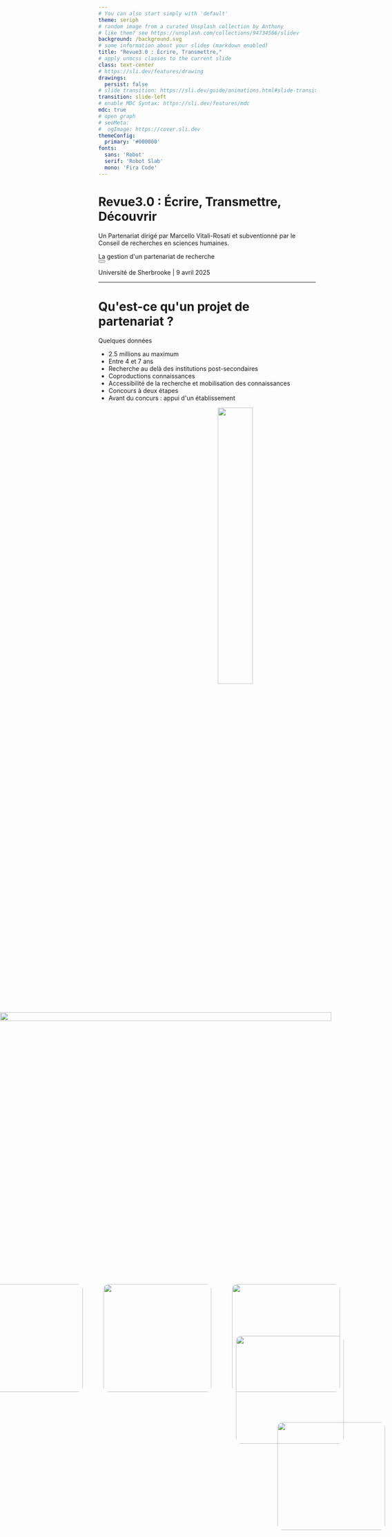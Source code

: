 ```yaml
---
# You can also start simply with 'default'
theme: seriph
# random image from a curated Unsplash collection by Anthony
# like them? see https://unsplash.com/collections/94734566/slidev
background: /background.svg
# some information about your slides (markdown enabled)
title: "Revue3.0 : Écrire, Transmettre,"
# apply unocss classes to the current slide
class: text-center
# https://sli.dev/features/drawing
drawings:
  persist: false
# slide transition: https://sli.dev/guide/animations.html#slide-transitions
transition: slide-left
# enable MDC Syntax: https://sli.dev/features/mdc
mdc: true
# open graph
# seoMeta:
#  ogImage: https://cover.sli.dev
themeConfig:
  primary: '#000000'
fonts:
  sans: 'Robot'
  serif: 'Robot Slab'
  mono: 'Fira Code'
---
```


# Revue3.0 : Écrire, Transmettre, Découvrir

Un Partenariat dirigé par Marcello Vitali-Rosati et subventionné par le Conseil de recherches en sciences humaines.

<div @click="$slidev.nav.next" class="mt-12 py-1" hover:bg="white op-10">
  La gestion d'un partenariat de recherche <carbon:arrow-right />
</div>

<div class="abs-br m-6 text-xl">
  <button @click="$slidev.nav.openInEditor()" title="Open in Editor" class="slidev-icon-btn">
    <carbon:edit />
  </button>
  <a href="https://github.com/giuliaferretti12/dall" target="_blank" class="slidev-icon-btn">
    <carbon:logo-github />
  </a>
</div>

Université de Sherbrooke | 9 avril 2025

<!--

-->

---

# Qu'est-ce qu'un projet de partenariat ?

Quelques données

- 2.5 millions au maximum
- Entre 4 et 7 ans
- Recherche au delà des institutions post-secondaires
- Coproductions connaissances
- Accessibilité de la recherche et mobilisation des connaissances
- Concours à deux étapes
- Avant du concurs : appui d'un établissement

<div style="position: relative; width: 100%; height: 100vh;">
    <img src="/crsh-logo.jpeg" style="position: absolute; width: 40%; height: auto; left: 55%; top: 0%;" />
</div>

---
layout: center
---

# Notre partenariat

<div style="position: relative; padding: 2rem;">
  <div style="position: absolute; top: 0; left: 0; width: 100%; height: 100%; background-color: blue; opacity: 0.2; border-radius: 1rem; z-index: 0;"></div>
  <p>Repenser les formes de production, de diffusion et de légitimation de la connaissance en sciences humaines afin que les revues savantes puissent rester les protagonistes des savoirs de demain.</p>
  </div>
  <br>
  <div style="position: relative; padding: 2rem;">
  <div style="position: absolute; top: 0; left: 0; width: 100%; height: 100%; background-color: blue; opacity: 0.2; border-radius: 1rem; z-index: 0;"></div>
  <p>Imaginer et guider le futur des revues savantes.</p>
  </div>

---
layout: image-right
image: /equipe.png
---

# Quelques données

- 25 co-chercheur.e.s
- 22 partenaires
- Coordination basée à l'Université de Montréal

---
layout: image
image: partenaires-infra.png
---

---
layout: image
image: partenaires-revues.png
---

<!--
You can have `style` tag in markdown to override the style for the current page.
Learn more: https://sli.dev/features/slide-scope-style
-->

<!--
Here is another comment.
-->
---
layout: center
---

# Tout a commencé avec...

Espace numérique = écriture

[https://www.ecrituresnumeriques.ca/fr](https://www.ecrituresnumeriques.ca/fr)

---
layout: cover
background: chaire.png
---



---
layout: cover
background: https://www.revue20.org/images/entete-p.jpg
---

# Revue2.0

## Développement de partenariat

2018-2021

[https://www.revue20.org/](https://www.revue20.org/)

---
layout: image-right
image: https://www.revue20.org/images/entete-p.jpg
---

# Revue2.0 

## Les objectifs

- Produire un modèle épistémologique pour les revues à l'époque du numérique

- Proposer un nouveau modèle éditorial pour les revues savantes en sciences humaines

<!--
**produire un modèle épistémologique pour les revues à l'époque du numérique**: retracer la mission historique des revues (voir comment celle-ci peut être remplie ou définie à l'époque du numérique) 
- e.g. changement du terme publication 
- problème de l'integration des revues dans un écosystème en évolution
- tâches pour rejoindre les **communautés savantes** sur le web

**proposer un nouveau modèle éditorial pour les revues savantes en sciences humaine**: 
- cahier de charges pour les acteurs de l'édition savante (pour assurer la pérennité et la visibilité des revues sur le web) => création d'outils et de protocoles mieux adaptés aux besoins des chercheurs et éditeurs
-->

---
layout: image-right
image: https://www.revue20.org/images/entete-p.jpg
---

# Les partenaires

- Érudit
- Open Editions
- Huma-Num
- Revue CyberGéo
- Revue Études Françaises
- Revue Intermédialités
- Revue Itinéraires
- Revue Mémoires du livre
- Revue Internationale de photolittérature

---
layout: image-right
image: calendrier.png
---

# Articulation du projet

Enjeu conversationnel : revue en tant que espace/outil pour mettre en place des conversations tout au long de la chaîne éditoriale

1. **Production des contenus** : technologies numériques - production de contenus - propositions de bonnes pratiques

2. **Validation des contenus** : technologies numériques - acceptation, citation, dialogue avec l'auteur

3. **Diffusion des contenus** : technologies numériques - accessibilité et visibilité des contenus scientifiques



<!--Powered by [shiki-magic-move](https://shiki-magic-move.netlify.app/), Slidev supports animations across multiple code snippets.

Add multiple code blocks and wrap them with <code>````md magic-move</code> (four backticks) to enable the magic move. For example:

````md magic-move {lines: true}
```ts {*|2|*}
// step 1
const author = reactive({
  name: 'John Doe',
  books: [
    'Vue 2 - Advanced Guide',
    'Vue 3 - Basic Guide',
    'Vue 4 - The Mystery'
  ]
})
```

```ts {*|1-2|3-4|3-4,8}
// step 2
export default {
  data() {
    return {
      author: {
        name: 'John Doe',
        books: [
          'Vue 2 - Advanced Guide',
          'Vue 3 - Basic Guide',
          'Vue 4 - The Mystery'
        ]
      }
    }
  }
}
```

```ts
// step 3
export default {
  data: () => ({
    author: {
      name: 'John Doe',
      books: [
        'Vue 2 - Advanced Guide',
        'Vue 3 - Basic Guide',
        'Vue 4 - The Mystery'
      ]
    }
  })
}
```

Non-code blocks are ignored.

```vue
<!-- step 4 --
<script setup>
const author = {
  name: 'John Doe',
  books: [
    'Vue 2 - Advanced Guide',
    'Vue 3 - Basic Guide',
    'Vue 4 - The Mystery'
  ]
}
</script>
```
````
-->

---
layout: image-right
image: https://www.revue20.org/images/entete-p.jpg
---

# L'équipe de coordination

- Marcello-Vitali Rosati
- Nicolas Sauret
- Margot Mellet
- Antoine Fauchié

<!--
Marcello (et Enrico, etc.) : l'espace centrale dans la théorie de l'éditorialisation

Nicolas comme coordinateur du projet
- concept du protocol
- attention à la communauté

rileggi intro tesi per capirci meglio-->

---

# Théorie de l'éditorialisation

> L’éditorialisation est l’ensemble des dynamiques qui constituent l’espace numérique et qui permettent, à partir de cette constitution, l’émergence du sens. Ces dynamiques sont le résultat de forces et d’actions différentes qui déterminent après coup l’apparition et l’identification d’objets particuliers (personnes, communautés, algorithmes, plateformes…). 

Source : Pour une théorie de l’éditorialisation (Vitali-Rosati 2020)

<!--Tout objet, individu, collectivité n'existe que parce qu'il est modélisé, présenté et structuré dans l'espace numérique.

Toujours liées à des environnements techniques spécifiques (l'environnement numérique est prescriptif)

En ce sens, l’éditorialisation peut être pensée comme l’ensemble des conditions matérielles de médiation qui déterminent l’émergence d’un monde.-->
<div style="position: fixed; bottom: 10vh; left: 80%; transform: translateX(-50%); display: flex; gap: 3rem;">
<img src="/marcello.jpg" style="width: 250px; height: auto; border-radius: 12px;" />
</div>

---

# Communautés, pratiques, protocoles

- Protocoles éditoriales en tant que pratiques négociées et adoptées systématiquement par des communautés/collectifs spécifiques

- Protocoles reconfigurent les relations numériques.

Source : [https://these.nicolassauret.net/](https://these.nicolassauret.net/)

<div style="position: fixed; bottom: 15vh; left: 70%; transform: translateX(-50%); display: flex; gap: 3rem;">
<img src="/nicolas.jpg" style="width: 250px; height: auto; border-radius: 12px;" />
</div>

---
layout: iframe-right
url: https://www.revue20.org/le-projet/experimentations/
---

# Livrables 
Prototypes, expérimentations et ateliers qui se poursuivent dans le cadre de Revue3.0

- Stylo (éditeur de texte sémantique)
  - Évaluation ouverte avec Hypothesis
  - Indexation par mots clés contrôlés
  - Chaînes de publications
- Analyse de gros corpus de revues
- Atelier de réflexion et travail autour du langage IEML

[https://www.revue20.org/le-projet/experimentations/](https://www.revue20.org/le-projet/experimentations/)

---

# Dispositifs de gestion

- 📍 Coordination montréalaise
- 🌐 Site internet comme vitrine-dispositif assurant la cohérence de la recherche
- 💬 Mattermost pour une communication plus fluide

<div style="position: fixed; bottom: 18vh; left: 38%; transform: translateX(-50%); display: flex; gap: 3rem;">
  <img src="/montreal.jpg" style="width: 250px; height: auto; border-radius: 12px;" />
  <img src="/revue20.png" style="width: 250px; height: auto; border-radius: 12px;" />
  <img src="/mattermost.png" style="width: 250px; height: auto; border-radius: 12px;" />
</div>

<!--
Gouvernance souple : la coordination assure à la fois le suivi direct et la gestion opérationnelle du projet.

Relations directes : la direction sollicite directement les partenaires et co-chercheur.e.s, ce qui favorise la fluidité des échanges.

Limites : cette souplesse peut toutefois poser des problèmes en cas de conflits, notamment en l’absence d’un système clair de légitimation ou de protection des décisions. La coordination générale doit ainsi justifier chaque décision prise, sans cadre formel qui en garantisse la validité.

Enjeux de **communication** : cruciaux pour le bon fonctionnement du projet (cf. les difficultés rencontrées avec CyberGéo).
-->

---
layout: iframe-right
url: https://revue30.org/
class: custom-iframe-content
---

# Vers Revue3.0

## Du prototype à la mise en œuvre à grande échelle

<!--ambition-->
- Multiplications des projets
- Pluralité des savoirs <!--questionnement des critères de scientificité d'une revue, à niveau de formats, contenus (cfr. recherche-création)-->
- Pluralité de formes de production, diffusion et légitimation de la connaissance
- Pour que les revues savantes puissent rester les protagonistes des savoirs de demain

---
layout: image-right
image: /background.svg
---

## Donc...

- La temporalité du projet s’étend au-delà de sa durée officielle
- Ramification et multiplication des projets
- Multiplication du nombre des partenaires et de co-chercheur.euse.s
- Une évolution constante de la composition de l'équipes, à tous les niveaux du projet

---
layout: two-cols
---

<div style="position: relative; padding: 2rem;">
  <div style="position: absolute; top: 0; left: 0; width: 100%; height: 100%; background-color: gray; opacity: 0.2; border-radius: 1rem; z-index: 0;"></div>
  <h1>Revue2.0</h1>
  <b>Production des contenus</b>
  <p><small>Quels sont les outils
d'écriture utilisés ? Comment ils façonnent-ils la pensée et l'argumentation
scientifique ?</small></p>
  <b>Validation des contenus</b>
  <p><small>Comment le processus de validation de connaissance est-il affecté – au plan épistémologique et institutionnel – par les technologies numériques ?</small></p>
  <b>Diffusion des contenus</b>
  <p><small>Comment les publications en ligne sont-elles rendues accessibles ? Comment leur confère-t-on de la visibilité ? Quels
publics lisent ces contenus ?</small></p>
  </div>

::right:: 

<div style="position: relative; padding: 2rem;">
  <div style="position: absolute; top: 0; left: 0; width: 100%; height: 100%; background-color: orange; opacity: 0.2; border-radius: 1rem; z-index: 0;"></div>

  <div style="position: relative; z-index: 1;">
    <h1>Revue3.0</h1>
    <b>Écrire</b>
    <p><small>Comment les formes matérielles d'écriture affectent-elle la pensée et la recherche ?</small></p>
    <b>Transmettre</b>
    <p><small>Comment les modes de circulation et de légitimation des contenus savants conditionnent-ils la pensée et la recherche ?</small></p>
    <b>Découvrir</b>
    <p><small>Comment les formes concrètes de lecture et d'appropriation des publications scientifique affectent-elles la pensée et la recherche ?</small></p>
  </div>
</div>

<!--
Écrire : 
Reprendre la main sur l'écrit ; repenser nos pratiques ; protocoles d'écriture et légitimité (IA?) ; le collectif

Transmettre : 
Circulation ; enrichissement sémantique ; transformation/traduction (incommensurabilité ?) ; web sémantique ; IEML

Découvrir : Découvrabilité (performativité du texte découvrable -- qui se présente même à qui ne le cherchait pas, néologisme propre du numérique) ; pratiques de révision ; pratiques d'annotation bibliographique ; la modélisation des actions/stratégies adoptées pour favoriser la découvrabilité des contenus.

De manière générale : De manière générale, on passe des enquêtes de terrain et prototypes (Revue2.0) aux grandes questions assumant le positionnement matérialiste de manière plus claire et radicale (Reve3.0).
-->
---
layout: center
---

# Vers le financement

Ce n’était pas un parcours sans détours...

---

# Le temps de « l' attente »

- Chaînes d'éditions, Single Source Publishing → Fabrique
- Modèles et des savoir → Enjeux d'équité, diversité, inclusion, décolonisation (EDID)
- LLMs, "IA" comme modélisation de l'intelligence
- Production de subalternes
- Pratiques de révision, remédiation
- Approches du nouveau matérialisme

<div style="position: fixed; top: 60%; left: 0; width: 80vw; height: auto; z-index: 9999;">
  <img src="/historique-demandes.png" style="width: 100%; height: 100%; object-fit: cover;" />
</div>

---

# L'évolution du projet face aux critiques du CRSH

## Question de rhétorique ?

Caractère aléatoire de l'attribution des financements.


<div style="position: relative; padding: 0.5rem;">
  <div style="position: absolute; top: 0; left: 0; width: 100%; height: 100%; background-color: blue; opacity: 0.2; border-radius: 1rem; z-index: 0;"></div>
  
  <div style="position: relative; z-index: 1; font-size: 1.1rem; line-height: 1.6;">
    <p><strong>« La production d'outils, ce n'est pas de la recherche »</strong></p>
    <p>Mais alors, qu’est-ce qu’une infrastructure de recherche ?</p>
    <ul>
      <li>Pour le CRSH : conditions préalables à la recherche</li>
      <li>Pour Revue3.0 : le savoir émerge de dispositifs matériels déterminés</li>
    </ul>
    <p><strong>« Les solutions techniques proposées ne sont pas innovantes »</strong></p>
    <p>Le nôtre est un projet de recherche :</p>
    <ul>
      <li>Notre objet d’étude : les formes de modélisation du monde dans les environnements numériques</li>
      <li>Les grands modèles de langage (LLM) sont des formes spécifiques de modélisation de l’intelligence</li>
    </ul>
  </div>
</div>

---

# L'évolution du projet face aux critiques du CRSH

## Une question de fonds ?

Améliorations du projets suite aux retours de évaluateur·ice·s 

<div style="position: relative; padding: 0.5rem;">
  <div style="position: absolute; top: 0; left: 0; width: 100%; height: 100%; background-color: orange; opacity: 0.2; border-radius: 1rem; z-index: 0;"></div>

  <div style="position: relative; z-index: 1; font-size: 1.1rem; line-height: 1.6;">
    <p><strong>« Votre engagement EDID n'est pas pris au sérieux »</strong></p>
    <ul>
      <li>Notre projet s'engage dans une remise en question des critères traditionnels de scientificité.</li>
      <li>Nous valorisons la pluralité des formes et des formats de production de savoir.</li>
    </ul>
    <p><strong>« Votre méthodologie n'est pas précise, votre cadre théorique n'est pas assez développé »</strong></p>
    <ul>
      <li>Un dialogue constant entre éditorialisation et nouveau matérialisme.</li>
      <li>Clarification de notre positionnement épistémologique : expliciter le lien entre pratique et recherche, expérimentation et théorie.</li>
    </ul>
  </div>
</div>


---
layout: center
---

# Une fois le financement obtenu... faire le projet

---
layout: image-right
image: /background-3.svg
---

## Des axes aux projets

Faciliter les **fonctionnements** spécifiques des équipes de travail

Valoriser la **diversité** des contributions, intérêts, expertises

Valoriser la diversité de **modèles épistémologiques** des revues partenaires

> <small>Dans le cadre de l’édition scientifique, chaque outil, chaque plateforme, chaque protocole ou pratique véhiculent une vision du monde particulière. Il est essentiel de reconnaître et valoriser cette spécificité, que ce soit dans les compositions des équipes, les méthodes de travail, les systèmes de communication et d'archivage, etc.</small>

---
layout: iframe-right
url: https://baserow.ecrituresnumeriques.ca/form/jsFu69p4JYhZtzcJisO4nAVja2OgLwRkdqxM32a7_v0
---

# Projets formels : non plus des prototypes

<small>Face à cette multiplication, les prototypes ont laissé place à des projets, _définis formellement_ selon les critères suivants :</small>

- <small>Au moins un partenaire externe et deux co-chercheurs</small>
- <small>Au moins un axe de recherche spécifique</small>
- <small>Chaque projet doit produire au minimum :</small>
  - <small>Un livrable technique</small>
  - <small>Deux livrables d'ordre théorique</small>
- <small> Un **formulaire** pour proposer des nouveaux projets</small> →


Mais, **Dans la pratique...**

---

| **Axe 1 Écrire** | **Axe 2 Transmettre** | **Axe 3 Découvrir** | **Transversaux** |
|--------------|-------------------|-----------------|----------|
| Suggestion automatique de références bibliographiques | Expérimentations avec IEML dans Stylo/ Isidore | Protocoles annotations Sens Public |  Refonte métadonnées Stylo |
| Référentiel des flux éditoriaux | Création automatique d'un contexte sémantique dans les articles Stylo | Modélisation du site | Export Stylo (sites revues) |
| Pink my Stylo | | Révision bibliographique avec IA | Export Imaginations |
| Expérimentations avec Cosma | | | Modélisation du site Revue3.0 |

<!--
À partir des projets pilotes menés dans le cadre de Revue3.0

- Édition avec Stylo
- Indexation de mots clés
- évaluation ouverte (cfr. Thèse de Nicolas)

1. Tous les projets ne s’inscrivent pas naturellement dans un axe de recherche.
2. Il ne s’agit pas d’un simple problème d’alignement entre projets et axes,
mais plutôt d’un décalage entre les intérêts de recherche des responsables d’axes et la nature même de certains projets.
3. Cela concerne en particulier les projets issus de Revue2.0, notamment ceux autour de l’outil Stylo.
-->
---
layout: center
---

# Au-delà des livrables : Groupes de travail

Modification survenue progressivement, à partir des rencontres avec les membres du partenariat.

<div style="position: relative; padding: 2rem;">
  <div style="position: absolute; top: 0; left: 0; width: 100%; height: 100%; background-color: blue; opacity: 0.2; border-radius: 1rem; z-index: 0;"></div>
<div v-click>
  <h2>À la suite de la <a href="https://revue30.org/documents/compte-rendu-premieree-assemblee-pleiniere/" target="_blank">première réunion plénière du partenariat</a></h2>
  <p>🤖 Atelier « Recherche, édition et IA »</p>
</div>

<br>

<div v-click>
  <h2>En réaction à la <a href="https://revue30.org/documents/rencontre-large-revues/" target="_blank">rencontre large des revues</a></h2>
  <p>🌎 Groupe de travail sur les enjeux de décolonisation du savoir</p>
  <p>✍️ Groupe de travail sur la visibilité des évaluateur·ice·s</p>
  <p>🎨 Groupe de travail sur les formes et formats de la recherche</p>
</div>
</div>

<!--Dopo il lancio del partenariato : è emersa la preoccupazione dei membri nei confronti dell'impatto di metodi computazionali per la produzione di conoscenze. 

Durante l'incontro delle riviste, ci siamo trovati di fronte a 3 esigenze fondamentali delle riviste
1. la difficoltà di "accettare" delle proposte scientifiche di persone provenienti dal Sud del mondo/di dottorandi/o da milieux non accademici (come nel caso degli ingegneri di ricerca in Francia)  => rimettere piuttosto in questione i nostri termini di scientificità => glossario per osservare in che modo certi termini (come quello di pubblicazione, sapere, etc.) sono definiti all'interno del sud del mondo => obiettivo di includere nella riflessione delle riviste che provengono dal Sud Globale

2. la difficoltà di trovare "évaluateurs" per le riviste in scienze umane: si tratta di un tipo di compito poco valorizzato nel milieux de la recherche : 
riflessioni sul ruolo che tali valutatori apportano alla conoscenza.
=> stato dell'arte sulle riflessioni sul tema
=> una serie di conversazioni con gli evaluateurs
=> una serie di atelier con le riviste per parlare della questione
=> un sito/documento che raccoglie qualche cosiglio/bonnes pratiques et le risorse bibliografiche

3. la difficoltà di trovare finanziamenti per delle riviste che adottano forme di pubblicazioni che non rispecchiano i criteri di scientificità del CRSH (come nel caso di MuseMedusa) => progetto per dopo
-->

---
layout: section
---

# Maintenir la cohérence face à la multiplication

## Centralisation ?

---
layout: two-cols
---

# Enjeux

<div style="position: relative; padding: 2rem;">
<ol>
  <li><span style="background-color: #A6C8FF; padding: 0.2em; border-radius: 5px;">Visibilité, valorisation, découvrabilité</span></li> <!-- blu pastello pallido -->
  <li><span style="background-color: #F9E59F; padding: 0.2em; border-radius: 5px;">Cohérence de la recherche</span></li> <!-- giallo pastello pallido -->
  <li><span style="background-color: #F7A7A7; padding: 0.2em; border-radius: 5px;">Documentation et archivage</span></li> <!-- rosso pastello pallido -->
  <li><span style="background-color: #A6E1A1; padding: 0.2em; border-radius: 5px;">Information des membres</span></li> <!-- verde pastello pallido -->
  <li><span style="background-color: #A1D8D8; padding: 0.2em; border-radius: 5px;">Espaces de discussion</span></li> <!-- verde acqua pastello pallido -->
  <li><span style="background-color: #D3A9F7; padding: 0.2em; border-radius: 5px;">Connaissance des activités et intérêts de recherche des autres membres</span></li> <!-- viola pastello pallido -->
</ol>
</div>

::right::

# Dispositifs

<div style="position: relative; padding: 2rem;">
<ul>
  <li>Site du projet : <span style="background-color: #A6C8FF; padding: 0.2em; border-radius: 5px;">1</span> <span style="background-color: #F9E59F; padding: 0.2em; border-radius: 5px;">2</span> <span style="background-color: #F7A7A7; padding: 0.2em; border-radius: 5px;">3</span> <span style="background-color: #A6E1A1; padding: 0.2em; border-radius: 5px;">4</span></li> 
  <li>Discourse : <span style="background-color: #A6C8FF; padding: 0.2em; border-radius: 5px;">1</span> <span style="background-color: #A1D8D8; padding: 0.2em; border-radius: 5px;">5</span></li>
  <li>Liste de diffusion<!--newsletter + formulaire pour les membres--> : <span style="background-color: #A6E1A1; padding: 0.2em; border-radius: 5px;">4</span> <span style="background-color: #A1D8D8; padding: 0.2em; border-radius: 5px;">5</span> <span style="background-color: #D3A9F7; padding: 0.2em; border-radius: 5px;">6</span></li> <!-- rosso pastello pallido -->
  <li>Mattermost : <span style="background-color: #A1D8D8; padding: 0.2em; border-radius: 5px;">5</span></li> <!-- seulement pour les membres de l'équipe de coordination de l'UdeM, système utilisé dans le cadre de la CRCEN-->
  <li>GitLab : <span style="background-color: #F9E59F; padding: 0.2em; border-radius: 5px;">2</span> <span style="background-color: #F7A7A7; padding: 0.2em; border-radius: 5px;">3</span></li> <!-- verde acqua pastello pallido -->
  <li>Zotero : <span style="background-color: #F7A7A7; padding: 0.2em; border-radius: 5px;">3</span> <span style="background-color: #D3A9F7; padding: 0.2em; border-radius: 5px;">6</span></li> <!-- publications accéssibles via le site -->
</ul>
</div>


<!--
Aussi : chaque projet peut prévoir un système propre en interne
-->

---

## Gouvernance
Un dispositif organisationnel

<div style="display: flex; justify-content: center; align-items: center; height: 64vh; position: relative;">
  <img src="/gouvernance.png" style="max-width: 90%; height: auto; border-radius: 12px;" />
</div>

---
layout: section
---

# Gouvernance -- dans la pratique...

---
layout: image-left
image: /background-4.svg
---

# Coordination des projets ou de GT

- Unités clés du partenariat
- Chaque projet ou GT est coordonné par un·e responsable dédié·e
- Le·la coordinateur·ice fait le lien entre le projet, la coordination générale et les responsables d’axe
- Il·elle veille à l’avancement opérationnel du projet et au respect du calendrier
- Il·elle assure la communication interne et externe
- Il·elle rédige des rapports d’avancement

Une fiche de poste est en cours de rédaction

<!--tâches concrètes, pour responsabiliser la personne : moment de la rédaction du rapport est un moment de clarification de son rôle auprès des directeurs d'axe et des autres membres du projet ; important également pour la documentation-->

---
layout: image-left
image: /background-3.svg
---

# Direction d'axe

- Élément essentiel pour la cohérence du projet 
- Fonction stratégique et politique (encadrement des équipes et de la recherche)
- Élaboration de rapports d'axe

Description du rôle en cours de finalisation

---
layout: image-left
image: /background.svg
---

## Comité exécutif

- 1 representant·e par axe, 1 representant·e des étudiant·e·s, un represent·e des partenaires, directeur, coordination générale
- Rencontre au moins 3 fois par an (dont au moins une fois avant la réunion plénière)
- Discussions du comité sont à l'origine d'un rapport global du partenariat, qui sera soumis au comité scientifique et présenté lors de la réunion plénière

---
layout: image-left
image: /background-2.svg
---

## Comité scientifique

- Organe consultatif
- Exprime ses retours suite à la soumission du rapport global du partenariat
- Quand pertinent, valide les propositions de projets

---
layout: image-left
image: /background-3.svg
---

## Assembée plénière

- Se réunit une fois par an
- Rassemble tous les membres du projet
- Validation du budget annuel
- Approbation du calendrier annuel des activités
- Présentation et vote des nouvelles propositions
- Moment de discussion et opportunité de développement de nouvelles collaborations
<!--Esapce pour présenter les activités du partenariat (projets, GT, conférences, etc.), espace pour écouter les revues, espace pour table ronde sur des tématiques EDI et d'autres thématiques proposées par le chercheur·euse·s, moment pour un atelier technique/bricolage sur les formats de balisage/chaînes éditoriales, -->

---
layout: image-left
image: /background-4.svg
---

## Comité formation et diffusion

- Calendrier des activités de formation 
- Calendrier des activités de diffusion

## Comité EDID

- Charte EDID
- Groupes de travail
- Ateliers et tables rondes

---
layout: center
---

## Les défis 

<div style="position: relative; padding: 0.5rem;">
  <div style="position: absolute; top: 0; left: 0; width: 100%; height: 100%; background-color: green; opacity: 0.2; border-radius: 1rem; z-index: 0;"></div>
  <ul>
  <li>Archivage et pérennisation des outils, plateformes et documentations pour garantir leur accessibilité à long terme<!--formats de texte brut--></li>
  <li>Gestion de la mutabilité de l'équipe de coordination et des équipes partenaires</li>
  <li>Organisation des échanges et rencontres à distance, dans un contexte de saturation des communications numériques</li>
  <li>Clarification des rôles de chaque membre, ainsi que des liens entre ces rôles, la recherche générale du partenariat et les projets spécifiques</li>
  <li>Gestion des relations institutionnelles et collaboration avec d'autres projets</li>
  </ul>
</div>

---
layout: cover
background: /background.svg
---

# Merci !
